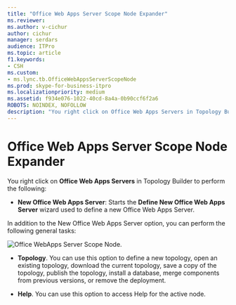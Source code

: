```yaml
---
title: "Office Web Apps Server Scope Node Expander"
ms.reviewer: 
ms.author: v-cichur
author: cichur
manager: serdars
audience: ITPro
ms.topic: article
f1.keywords:
- CSH
ms.custom:
- ms.lync.tb.OfficeWebAppsServerScopeNode
ms.prod: skype-for-business-itpro
ms.localizationpriority: medium
ms.assetid: f934e076-1022-40cd-8a4a-0b90ccf6f2a6
ROBOTS: NOINDEX, NOFOLLOW
description: "You right click on Office Web Apps Servers in Topology Builder to perform the following:"
---
```


# Office Web Apps Server Scope Node Expander
 
You right click on **Office Web Apps Servers** in Topology Builder to perform the following:
  
- **New Office Web Apps Server**: Starts the **Define New Office Web Apps Server** wizard used to define a new Office Web Apps Server.
    
In addition to the New Office Web Apps Server option, you can perform the following general tasks:
  
![Office WebApps Server Scope Node.](../../../media/OfficeWebApps_Server_Scope_Node.jpg)
  
- **Topology**. You can use this option to define a new topology, open an existing topology, download the current topology, save a copy of the topology, publish the topology, install a database, merge components from previous versions, or remove the deployment.
    
- **Help**. You can use this option to access Help for the active node.
    

